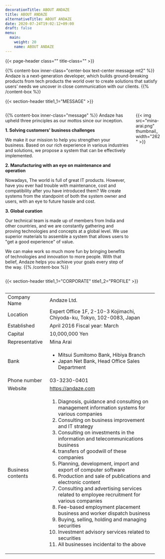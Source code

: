 ```yaml
---
decorationTitle: ABOUT ANDAZE
title: ABOUT ANDAZE
alternativeTitle: ABOUT ANDAZE
date: 2020-07-24T19:02:12+09:00
draft: false
menu:
  main:
    weight: 20
    name: ABOUT ANDAZE
---
```


{{< page-header class="" title-class="" >}}

<div amp-fx="fade-in" data-duration="500ms">

{{% content-box inner-class="center-box text-center message mt2" %}}
Andaze is a next-generation developer, which builds ground-breaking products from tech products the world over to create solutions that satisfy users’ needs we uncover in close communication with our clients.
{{% /content-box %}}

</div>

{{< section-header title1_1="MESSAGE" >}}

<div class='container picturein'>
  <div class='columns'>
  <div class="column col-10 col-md-9">

{{% content-box inner-class="message" %}}
Andaze has upheld three principles as our mottos since our inception.

<b>1. Solving customers' business challenges</b>

We make it our mission to help you strengthen your business. Based on our rich experience in various industries and solutions, we propose a system that can be effectively implemented.

<b>2. Manufacturing with an eye on maintenance and operation</b>

Nowadays, The world is full of great IT products. However, have you ever had trouble with maintenance, cost and compatibility after you have introduced them? We create systems from the standpoint of both the system owner and users, with an eye to future hassle and cost.

<b>3. Global curation</b>

Our technical team is made up of members from India and other countries, and we are constantly gathering and proving technologies and concepts at a global level. We use superior materials to assemble a system that allows users to "get a good experience" of value.

We can make work so much more fun by bringing benefits of technologies and innovation to more people. With that belief, Andaze helps you achieve your goals every step of the way.
{{% /content-box %}}

  </div>
  <div amp-fx="fade-in" data-duration="500ms" class="column col-2 col-md-3 pinp">

{{< img src="mina-arai.png" thumbnail_width="262" >}}

  </div>
  </div>
</div>

{{< section-header title1_1="CORPORATE" title1_2="PROFILE" >}}

<div amp-fx="fade-in" data-duration="500ms" class='container'>
  <div class='columns'>
  <div class='column col-6 col-md-12'>
  <div class='table-data'>

|                   |                                                                                                                                                                                                                                                                                                                                                                                                                                                                                                                                                                                                                                                                                                                                                                                                                                                                                                                                |
| :---------------- | :----------------------------------------------------------------------------------------------------------------------------------------------------------------------------------------------------------------------------------------------------------------------------------------------------------------------------------------------------------------------------------------------------------------------------------------------------------------------------------------------------------------------------------------------------------------------------------------------------------------------------------------------------------------------------------------------------------------------------------------------------------------------------------------------------------------------------------------------------------------------------------------------------------------------------- |
| Company Name      | Andaze Ltd.                                                                                                                                                                                                                                                                                                                                                                                                                                                                                                                                                                                                                                                                                                                                                                                                                                                                                                                    |
| Location          | Expert Office 1F, 2-10-3 Kojimachi, Chiyoda-ku, Tokyo, 102-0083, Japan                                                                                                                                                                                                                                                                                                                                                                                                                                                                                                                                                                                                                                                                                                                                                                                                                                                         |
| Established       | April 2016 Fiscal year: March                                                                                                                                                                                                                                                                                                                                                                                                                                                                                                                                                                                                                                                                                                                                                                                                                                                                                                  |
| Capital           | 10,000,000 Yen                                                                                                                                                                                                                                                                                                                                                                                                                                                                                                                                                                                                                                                                                                                                                                                                                                                                                                                 |
| Representative    | Mina Arai                                                                                                                                                                                                                                                                                                                                                                                                                                                                                                                                                                                                                                                                                                                                                                                                                                                                                                                      |
| Bank              | <ul> <li>Mitsui Sumitomo Bank, Hibiya Branch <li>Japan Net Bank, Head Office Sales Department</ul>                                                                                                                                                                                                                                                                                                                                                                                                                                                                                                                                                                                                                                                                                                                                                                                                                |
| Phone number      | 03-3230-0401                                                                                                                                                                                                                                                                                                                                                                                                                                                                                                                                                                                                                                                                                                                                                                                                                                                                                                                   |
| Website           | https://andaze.com                                                                                                                                                                                                                                                                                                                                                                                                                                                                                                                                                                                                                                                                                                                                                                                                                                                                                                             |
| Business contents | <ol class="small-margin-bottom"><li>Diagnosis, guidance and consulting on management information systems for various companies<li>Consulting on business improvement and IT strategy<li>Consulting on investments in the information and telecommunications business<li>transfers of goodwill of these companies<li>Planning, development, import and export of computer software<li>Production and sale of publications and electronic content<li>Consulting and advertising services related to employee recruitment for various companies<li>Fee-based employment placement business and worker dispatch business<li>Buying, selling, holding and managing securities<li>Investment advisory services related to securities<li>All businesses incidental to the above</ol> |
  </div>
  </div>
  <div class='colmun col-6 col-md-12 map'>
  <amp-iframe
  src="https://www.google.com/maps/embed?pb=!1m14!1m8!1m3!1d6481.344612473898!2d139.740443!3d35.68507!3m2!1i1024!2i768!4f13.1!3m3!1m2!1s0x60188c65324c5317%3A0x96bfd8d9097e9688!2s2-ch%C5%8Dme-10-3%20K%C5%8Djimachi%2C%20Chiyoda%20City%2C%20T%C5%8Dky%C5%8D-to%20102-0083!5e0!3m2!1sen!2sjp!4v1598538244613!5m2!1sen!2sjp"
  width="500"
  height="500"
  layout="responsive"
  sandbox="allow-scripts allow-same-origin allow-popups"
  frameborder="0"
  allowfullscreen>
</amp-iframe>
  </div>
  </div>
</div>

